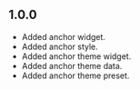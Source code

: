 ## 1.0.0

* Added anchor widget.
* Added anchor style.
* Added anchor theme widget.
* Added anchor theme data.
* Added anchor theme preset.
